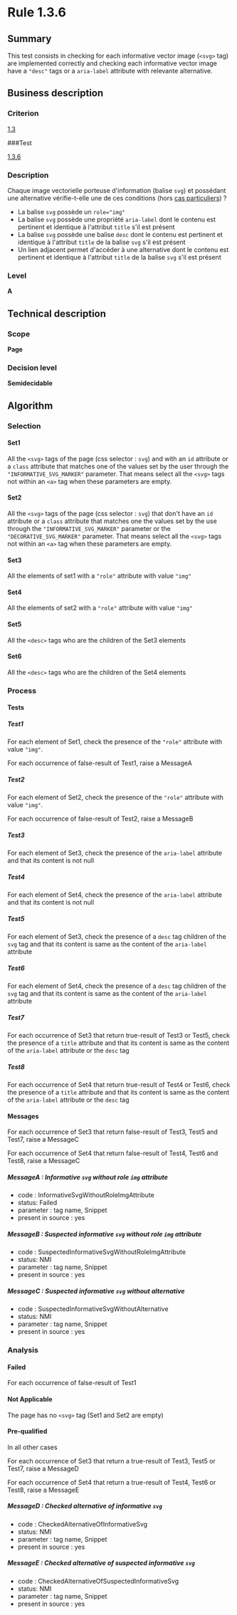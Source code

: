 # Rule 1.3.6

## Summary

This test consists in checking for each informative vector image (`<svg>` tag) are implemented correctly and checking each informative vector image have a `"desc"` tags or a `aria-label` attribute with relevante alternative.

## Business description

### Criterion

[1.3](http://references.modernisation.gouv.fr/sites/default/files/RGAA3_RC2-1/referentiel_technique.htm#crit-1-3)

###Test

[1.3.6](http://references.modernisation.gouv.fr/sites/default/files/RGAA3_RC2-1/referentiel_technique.htm#test-1-3-6)

### Description

Chaque image vectorielle porteuse d'information (balise `svg`) et poss&eacute;dant une alternative v&eacute;rifie-t-elle une de ces conditions (hors <a href="http://references.modernisation.gouv.fr/sites/default/files/RGAA3_RC2-1/cas_particulier.htm#cpCrit1-3" title="Cas particuliers pour le crit&egrave;re 1.3">cas particuliers</a>) ? 
 
 * La balise `svg` poss&egrave;de un `role="img"` 
 * La balise `svg` poss&egrave;de une propri&eacute;t&eacute; `aria-label` dont le contenu est pertinent et identique &agrave; l'attribut `title` s'il est pr&eacute;sent 
 * La balise `svg` poss&egrave;de une balise `desc` dont le contenu est pertinent et identique &agrave; l'attribut `title` de la balise `svg` s'il est pr&eacute;sent 
 * Un lien adjacent permet d'acc&eacute;der &agrave; une alternative dont le contenu est pertinent et identique &agrave; l'attribut `title` de la balise `svg` s'il est pr&eacute;sent 

### Level

**A**

## Technical description

### Scope

**Page**

### Decision level

**Semidecidable**

## Algorithm

### Selection

#### Set1

All the `<svg>` tags of the page (css selector : `svg`) and with an `id` attribute or a `class` attribute that matches one of the values set by the user through the `"INFORMATIVE_SVG_MARKER"` parameter.
That means select all the `<svg>` tags not within an `<a>` tag when these parameters are empty.

#### Set2

All the `<svg>` tags of the page (css selector : `svg`) that don't have an `id` attribute or a `class` attribute that matches one the values set by the use through the `"INFORMATIVE_SVG_MARKER"` parameter or the `"DECORATIVE_SVG_MARKER"` parameter. 
That means select all the `<svg>` tags not within an `<a>` tag when these parameters are empty.

#### Set3

All the elements of set1 with a `"role"` attribute with value `"img"` 

#### Set4

All the elements of set2 with a `"role"` attribute with value `"img"` 

#### Set5

All the `<desc>` tags who are the children of the Set3 elements 

#### Set6

All the `<desc>` tags who are the children of the Set4 elements 

### Process

#### Tests

##### Test1

For each element of Set1, check the presence of the `"role"` attribute with value `"img"`.

For each occurrence of false-result of Test1, raise a MessageA

##### Test2

For each element of Set2, check the presence of the `"role"` attribute with value `"img"`.

For each occurrence of false-result of Test2, raise a MessageB

##### Test3 

For each element of Set3, check the presence of the `aria-label` attribute and that its content is not null

##### Test4 

For each element of Set4, check the presence of the `aria-label` attribute and that its content is not null

##### Test5 

For each element of Set3, check the presence of a `desc` tag children of the `svg` tag and that its content is same as the content of the `aria-label` attribute

##### Test6 

For each element of Set4, check the presence of a `desc` tag children of the `svg` tag and that its content is same as the content of the `aria-label` attribute

##### Test7 

For each occurrence of Set3 that return true-result of Test3 or Test5, check the presence of a `title` attribute and that its content is same as the content of the `aria-label` attribute or the `desc` tag

##### Test8 

For each occurrence of Set4 that return true-result of Test4 or Test6, check the presence of a `title` attribute and that its content is same as the content of the `aria-label` attribute or the `desc` tag

#### Messages

For each occurrence of Set3 that return false-result of Test3, Test5 and Test7, raise a MessageC

For each occurrence of Set4 that return false-result of Test4, Test6 and Test8, raise a MessageC

##### MessageA : Informative `svg` without role `img` attribute 

-    code : InformativeSvgWithoutRoleImgAttribute
-    status: Failed
-    parameter : tag name, Snippet
-    present in source : yes

##### MessageB : Suspected informative `svg` without role `img` attribute 

-    code : SuspectedInformativeSvgWithoutRoleImgAttribute
-    status: NMI
-    parameter : tag name, Snippet
-    present in source : yes

##### MessageC : Suspected informative `svg` without alternative 

-    code : SuspectedInformativeSvgWithoutAlternative
-    status: NMI
-    parameter : tag name, Snippet
-    present in source : yes

### Analysis

#### Failed

For each occurrence of false-result of Test1

#### Not Applicable

The page has no `<svg>` tag (Set1 and Set2 are empty)

#### Pre-qualified

In all other cases

For each occurrence of Set3 that return a true-result of Test3, Test5 or Test7, raise a MessageD

For each occurrence of Set4 that return a true-result of Test4, Test6 or Test8, raise a MessageE

##### MessageD : Checked alternative of informative `svg` 

-    code : CheckedAlternativeOfInformativeSvg
-    status: NMI
-    parameter : tag name, Snippet
-    present in source : yes

##### MessageE : Checked alternative of suspected informative `svg` 

-    code : CheckedAlternativeOfSuspectedInformativeSvg
-    status: NMI
-    parameter : tag name, Snippet
-    present in source : yes
